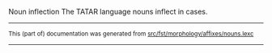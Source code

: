 Noun inflection
The TATAR language nouns inflect in cases.

* * *

<small>This (part of) documentation was generated from [src/fst/morphology/affixes/nouns.lexc](https://github.com/giellalt/lang-tat/blob/main/src/fst/morphology/affixes/nouns.lexc)</small>

---


